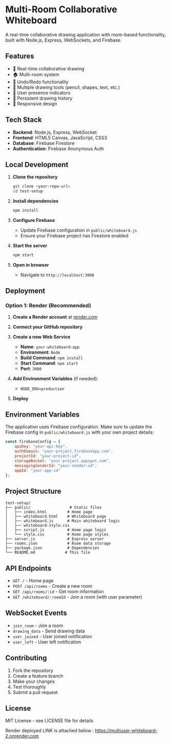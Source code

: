 # Multi-Room Collaborative Whiteboard

A real-time collaborative drawing application with room-based functionality, built with Node.js, Express, WebSockets, and Firebase.

## Features

- 🎨 Real-time collaborative drawing
- 🏠 Multi-room system
- 🔄 Undo/Redo functionality
- 🎯 Multiple drawing tools (pencil, shapes, text, etc.)
- 👥 User presence indicators
- 💾 Persistent drawing history
- 📱 Responsive design

## Tech Stack

- **Backend**: Node.js, Express, WebSocket
- **Frontend**: HTML5 Canvas, JavaScript, CSS3
- **Database**: Firebase Firestore
- **Authentication**: Firebase Anonymous Auth

## Local Development

1. **Clone the repository**
   ```bash
   git clone <your-repo-url>
   cd test-setup
   ```

2. **Install dependencies**
   ```bash
   npm install
   ```

3. **Configure Firebase**
   - Update Firebase configuration in `public/whiteboard.js`
   - Ensure your Firebase project has Firestore enabled

4. **Start the server**
   ```bash
   npm start
   ```

5. **Open in browser**
   - Navigate to `http://localhost:3000`

## Deployment

### Option 1: Render (Recommended)

1. **Create a Render account** at [render.com](https://render.com)

2. **Connect your GitHub repository**

3. **Create a new Web Service**
   - **Name**: `your-whiteboard-app`
   - **Environment**: `Node`
   - **Build Command**: `npm install`
   - **Start Command**: `npm start`
   - **Port**: `3000`

4. **Add Environment Variables** (if needed):
   - `NODE_ENV=production`

5. **Deploy**

## Environment Variables

The application uses Firebase configuration. Make sure to update the Firebase config in `public/whiteboard.js` with your own project details:

```javascript
const firebaseConfig = {
    apiKey: "your-api-key",
    authDomain: "your-project.firebaseapp.com",
    projectId: "your-project-id",
    storageBucket: "your-project.appspot.com",
    messagingSenderId: "your-sender-id",
    appId: "your-app-id"
};
```

## Project Structure

```
test-setup/
├── public/                 # Static files
│   ├── index.html         # Home page
│   ├── whiteboard.html    # Whiteboard page
│   ├── whiteboard.js      # Main whiteboard logic
│   ├── whiteboard-style.css
│   ├── script.js          # Home page logic
│   └── style.css          # Home page styles
├── server.js              # Express server
├── rooms.json             # Room data storage
├── package.json           # Dependencies
└── README.md             # This file
```

## API Endpoints

- `GET /` - Home page
- `POST /api/rooms` - Create a new room
- `GET /api/rooms/:id` - Get room information
- `GET /whiteboard/:roomId` - Join a room (with user parameter)

## WebSocket Events

- `join_room` - Join a room
- `drawing_data` - Send drawing data
- `user_joined` - User joined notification
- `user_left` - User left notification

## Contributing

1. Fork the repository
2. Create a feature branch
3. Make your changes
4. Test thoroughly
5. Submit a pull request

## License

MIT License - see LICENSE file for details 


Render deployed LINK is attached below :
https://multiuser-whiteboard-2.onrender.com
